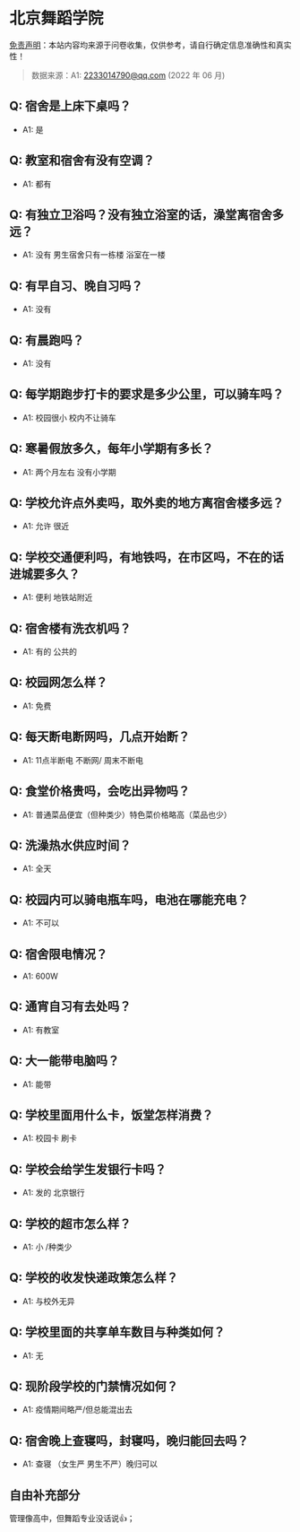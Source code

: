 # 北京舞蹈学院

[免责声明](https://colleges.chat/#_3)：本站内容均来源于问卷收集，仅供参考，请自行确定信息准确性和真实性！

> 数据来源：A1: 2233014790@qq.com (2022 年 06 月)

## Q: 宿舍是上床下桌吗？

- A1: 是

## Q: 教室和宿舍有没有空调？

- A1: 都有

## Q: 有独立卫浴吗？没有独立浴室的话，澡堂离宿舍多远？

- A1: 没有 男生宿舍只有一栋楼 浴室在一楼

## Q: 有早自习、晚自习吗？

- A1: 没有

## Q: 有晨跑吗？

- A1: 没有

## Q: 每学期跑步打卡的要求是多少公里，可以骑车吗？

- A1: 校园很小 校内不让骑车

## Q: 寒暑假放多久，每年小学期有多长？

- A1: 两个月左右 没有小学期

## Q: 学校允许点外卖吗，取外卖的地方离宿舍楼多远？

- A1: 允许 很近

## Q: 学校交通便利吗，有地铁吗，在市区吗，不在的话进城要多久？

- A1: 便利 地铁站附近

## Q: 宿舍楼有洗衣机吗？

- A1: 有的 公共的

## Q: 校园网怎么样？

- A1: 免费

## Q: 每天断电断网吗，几点开始断？

- A1: 11点半断电 不断网/ 周末不断电

## Q: 食堂价格贵吗，会吃出异物吗？

- A1: 普通菜品便宜（但种类少）特色菜价格略高（菜品也少）

## Q: 洗澡热水供应时间？

- A1: 全天

## Q: 校园内可以骑电瓶车吗，电池在哪能充电？

- A1: 不可以

## Q: 宿舍限电情况？

- A1: 600W

## Q: 通宵自习有去处吗？

- A1: 有教室

## Q: 大一能带电脑吗？

- A1: 能带

## Q: 学校里面用什么卡，饭堂怎样消费？

- A1: 校园卡 刷卡

## Q: 学校会给学生发银行卡吗？

- A1: 发的 北京银行

## Q: 学校的超市怎么样？

- A1: 小 /种类少

## Q: 学校的收发快递政策怎么样？

- A1: 与校外无异

## Q: 学校里面的共享单车数目与种类如何？

- A1: 无

## Q: 现阶段学校的门禁情况如何？

- A1: 疫情期间略严/但总能混出去

## Q: 宿舍晚上查寝吗，封寝吗，晚归能回去吗？

- A1: 查寝  （女生严 男生不严）晚归可以

## 自由补充部分

管理像高中，但舞蹈专业没话说👍；